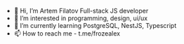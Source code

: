 - 👋 Hi, I’m Artem Filatov Full-stack JS developer
- 👀 I’m interested in programming, design, ui/ux
- 🌱 I’m currently learning PostgreSQL, NestJS, Typescript
- 📫 How to reach me - t.me/frozealex

<!---
froze0451/froze0451 is a ✨ special ✨ repository because its `README.md` (this file) appears on your GitHub profile.
You can click the Preview link to take a look at your changes.
--->
